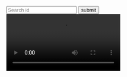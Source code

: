 <html lang="en">

<head>
    <meta charset="UTF-8">
    <meta name="viewport" content="width=device-width, initial-scale=1.0">
    <title>Github Profile Search</title>
  <style>
    body {
    background-image: url("https://www.hp.com/us-en/shop/app/assets/images/uploads/prod/searching-images1619473572572954.jpg?impolicy=Png_Res&imdensity=1&imwidth=600");
}

#inputtext {
    width: 70%;
    height: 12rem;
    position: relative;
    left: 15rem;
    top: 5rem;
    justify-content: center;
    font-size: 65px;
    display: inline-block;
    justify-items: center;
}

button {
    width: 20%;
    height: 5rem;
    position: relative;
    top: 12rem;
    left: 4rem;
}

#result {
    position: absolute;
    left: 35rem;
    top: 30rem;
    font-size: 30px;
}

@media only screen and (max-width: 980px) {
    body {
        width: 100%;
        height: 100%;
        background-image: url("https://searchengineland.com/wp-content/seloads/2015/01/future-search-box-ss-1920.jpg");
        background-repeat: no-repeat;
        background-size: 100% 1000%;
        /* background-size: 100rem 120rem; */
    }

    #inputtext {
        width: 50%;
        height: 15rem;
        position: absolute;
        left: 17rem;
        top: 50rem;
    }

    button {
        width: 20%;
        height: 5rem;
        position: relative;
        top: 70rem;
        left: 25rem;
    }

    #result {
        position: absolute;
        left: 20rem;
        top: 85rem;
        font-size: 30px;
    }
    
}
  </style>
</head>

<body>
    <!-- <form id="text" method="get"> -->
        <input type="search" name="" id="inputtext" placeholder="Search id">
        <button type="button" id="searchbtn" onclick="serbtn()">submit</button>
        <div id="result">
        </div>
        <main id="main"></main>
        <div id="video1">
            <video src="" id="video"></video>
        </div>
    <!-- </form> -->
  <script>
    let api = "https://api.github.com/users/"

let form = document.getElementById('text')
let main = document.getElementById('main')

const userser = (name) => {
    axios(name + api)
}

fetch(api)
    .then((resolve) => {
        return resolve.text();
    })
    .catch((err) => {
        console.log(`${err} in api not found`)
    })
    .then((data) => {
        // console.log(data)
    })

const checkele = () => {
    let inputele = document.querySelector('#inputtext')
    input = inputele.value
    console.log(input)
}

let serbtn = () => {
    checkele()
    if (input.length === 0) {
        console.log("Enter id")
    }
    else {
        let item = api + input
        alert("Plase Wait Id is Searching")
        let vi = document.getElementById('video')
        console.log(vi)
        vi = vi.src
        vi= ("https://cdn.pixabay.com/video/2023/07/24/173102-848555581_large.mp4")
        console.log(vi)
        setTimeout(() => {
            fetch(item)
                .then((response) => {
                    return response.json()
                })
                .then((data) => {
                    console.log(data)
                    document.getElementById('result').innerText = `user: ${data.login}\n Name: ${data.name}\nPublic Repos: ${data.public_repos}`
                    window.open(`https://github.com/${data.login}`, '_blank')
                })
                .catch((err) => {
                    console.log(err)
                    document.getElementById('result').innerText = "user not found Please Try again"
                })
            }, 2000);
        }
}
  </script>
</body>

</html>

